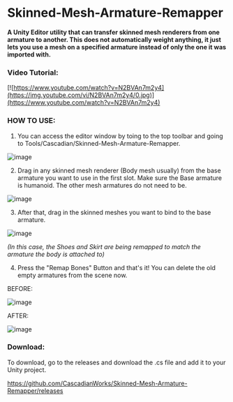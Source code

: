 # Skinned-Mesh-Armature-Remapper
**A Unity Editor utility that can transfer skinned mesh renderers from one armature to another. 
This does not automatically weight anything, it just lets you use a mesh on a specified armature instead of only the one it was imported with.**

### Video Tutorial:

[![https://www.youtube.com/watch?v=N2BVAn7m2y4](https://img.youtube.com/vi/N2BVAn7m2y4/0.jpg)](https://www.youtube.com/watch?v=N2BVAn7m2y4)

### HOW TO USE:
1. You can access the editor window by toing to the top toolbar and going to Tools/Cascadian/Skinned-Mesh-Armature-Remapper.

![image](https://user-images.githubusercontent.com/90723146/138570521-a9e0e431-d6f8-456c-a9e0-1439e369c71d.png)

2. Drag in any skinned mesh renderer (Body mesh usually) from the base armature you want to use in the first slot. Make sure the Base armature is humanoid. The other mesh armatures do not need to be.

![image](https://user-images.githubusercontent.com/90723146/138570540-46d97e76-2f1f-485a-bdb8-c6738298bacb.png)

3. After that, drag in the skinned meshes you want to bind to the base armature.

![image](https://user-images.githubusercontent.com/90723146/138570556-e541b9b6-cc01-4f53-a383-1a4bb899e21d.png)

*(In this case, the Shoes and Skirt are being remapped to match the armature the body is attached to)*

4. Press the "Remap Bones" Button and that's it! You can delete the old empty armatures from the scene now.

BEFORE:

![image](https://user-images.githubusercontent.com/90723146/138570569-d66afa7d-7e5e-48ef-b035-261811935743.png)

AFTER:

![image](https://user-images.githubusercontent.com/90723146/138570575-f82bccfa-2a1b-4766-8208-2723c2c29663.png)

### Download:
To download, go to the releases and download the .cs file and add it to your Unity project.

https://github.com/CascadianWorks/Skinned-Mesh-Armature-Remapper/releases
